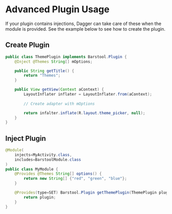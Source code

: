 Advanced Plugin Usage
====

If your plugin contains injections, Dagger can take care of these when the
module is provided. See the example below to see how to create the plugin.

Create Plugin
----

```java
public class ThemePlugin implements Barstool.Plugin {
    @Inject @Themes String[] mOptions;

    public String getTitle() {
        return "Themes";
    }

    public View getView(Context aContext) {
        LayoutInflater inflater = LayoutInflater.from(aContext);
        
        // Create adapter with mOptions

        return infalter.inflate(R.layout.theme_picker, null);
    }
}
```

Inject Plugin
----

```java
@Module(
    injects=MyActivity.class,
    includes=BarstoolModule.class
)
public class MyModule {
    @Provides @Themes String[] options() {
        return new String[] {"red", "green", "blue"};
    }

    @Provides(type=SET) Barstool.Plugin getThemePlugin(ThemePlugin plugin) {
        return plugin;
    }
}
```
